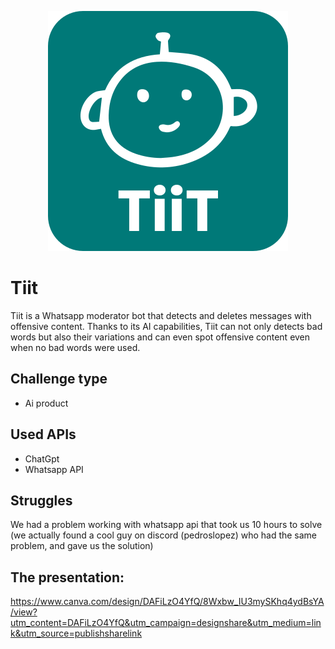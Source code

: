 <p align="center">
  <img src="https://github.com/L3iyanin/tiit/blob/main/tiit.svg" />
</p>

# Tiit 
Tiit is a Whatsapp moderator bot that detects and deletes messages with offensive content. Thanks to its AI capabilities, Tiit can not only detects bad words but also their variations and can even spot offensive content even when no bad words were used.

## Challenge type
- Ai product

## Used APIs
- ChatGpt
- Whatsapp API

## Struggles
We had a problem working with whatsapp api that took us 10 hours to solve (we actually found a cool guy on discord (pedroslopez) who had the same problem, and gave us the solution)

## The presentation:
https://www.canva.com/design/DAFiLzO4YfQ/8Wxbw_IU3mySKhq4ydBsYA/view?utm_content=DAFiLzO4YfQ&utm_campaign=designshare&utm_medium=link&utm_source=publishsharelink
